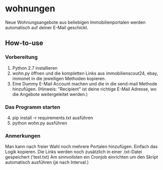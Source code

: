 # wohnungen

Neue Wohnungsangebote aus beliebigen Immobilienportalen werden automatisch auf deiner E-Mail geschickt. 

## How-to-use

### Vorbereitung
1. Python 2.7 installieren
2. wohn.py öffnen und die kompletten Links aus immobilienscout24, ebay, immonet in die jeweiligen Methoden kopieren.
3. Eine Dummy E-Mail Account machen und die in die send-mail Methode hinzufügen. (Hinweis: "Recipient" ist deine richtige E-Mail Adresse, wo die Angebote weitergeleitet werden.)

### Das Programm starten
4. pip install -r requirements.txt ausführen
5. python wohn.py ausführen

### Anmerkungen

Man kann nach freier Wahl noch mehrere Portalen hinzufügen. Einfach das Logik kopieren.
Die Links werden noch zusätzlich in einer .txt-Datei gespeichert ('test.txt)
Am sinnvollsten ein Cronjob einrichten um den Skript automatisch ausführen (je nach Interval.)

